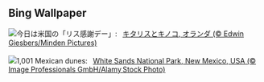 ## Bing Wallpaper
![](https://www.bing.com/th?id=OHR.DutchSquirrel_JA-JP6210839377_UHD.jpg&w=1000)今日は米国の「リス感謝デー」:&nbsp;&ensp;[キタリスとキノコ, オランダ (© Edwin Giesbers/Minden Pictures)](https://www.bing.com/th?id=OHR.DutchSquirrel_JA-JP6210839377_UHD.jpg)
<br><br/>
![](https://www.bing.com/th?id=OHR.WhiteSandsNP_EN-GB6124824986_UHD.jpg&w=1000)1,001 Mexican dunes:&nbsp;&ensp;[White Sands National Park, New Mexico, USA (© Image Professionals GmbH/Alamy Stock Photo)](https://www.bing.com/th?id=OHR.WhiteSandsNP_EN-GB6124824986_UHD.jpg)
<br><br/>
